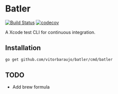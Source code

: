 # Batler

[![Build Status](https://travis-ci.com/vitorbaraujo/batler.svg?branch=master)](https://travis-ci.com/vitorbaraujo/batler)
[![codecov](https://codecov.io/gh/vitorbaraujo/batler/branch/master/graph/badge.svg?token=R4NPK8XCRW)](https://codecov.io/gh/vitorbaraujo/batler)

A Xcode test CLI for continuous integration.

## Installation

```sh
go get github.com/vitorbaraujo/batler/cmd/batler
```

## TODO

- Add brew formula